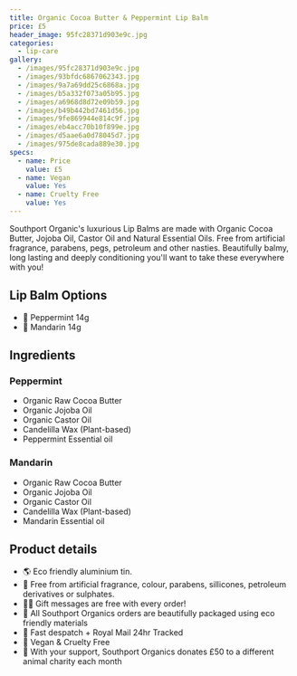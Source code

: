 ```yaml
---
title: Organic Cocoa Butter & Peppermint Lip Balm
price: £5
header_image: 95fc28371d903e9c.jpg
categories:
  - lip-care
gallery:
  - /images/95fc28371d903e9c.jpg
  - /images/93bfdc6867062343.jpg
  - /images/9a7a69dd25c6868a.jpg
  - /images/b5a332f073a05b95.jpg
  - /images/a6968d8d72e09b59.jpg
  - /images/b49b442bd7461d56.jpg
  - /images/9fe869944e814c9f.jpg
  - /images/eb4acc70b10f899e.jpg
  - /images/d5aae6a0d78045d7.jpg
  - /images/975de8cada889e30.jpg
specs:
  - name: Price
    value: £5
  - name: Vegan
    value: Yes
  - name: Cruelty Free
    value: Yes
---
```


Southport Organic's luxurious Lip Balms are made with Organic Cocoa Butter, Jojoba Oil, Castor Oil and Natural Essential Oils. Free from artificial fragrance, parabens, pegs, petroleum and other nasties. Beautifully balmy, long lasting and deeply conditioning you'll want to take these everywhere with you!

## Lip Balm Options

- 🌱 Peppermint 14g
- 🍊 Mandarin 14g

## Ingredients

### Peppermint

- Organic Raw Cocoa Butter
- Organic Jojoba Oil
- Organic Castor Oil
- Candelilla Wax (Plant-based)
- Peppermint Essential oil

### Mandarin

- Organic Raw Cocoa Butter
- Organic Jojoba Oil
- Organic Castor Oil
- Candelilla Wax (Plant-based)
- Mandarin Essential oil

## Product details

- 🌎 Eco friendly aluminium tin.
- 🍊 Free from artificial fragrance, colour, parabens, sillicones, petroleum derivatives or sulphates.
- ✍🏼 Gift messages are free with every order!
- 🌿 All Southport Organics orders are beautifully packaged using eco friendly materials
- 📮 Fast despatch + Royal Mail 24hr Tracked
- 🐰 Vegan & Cruelty Free
- 🐾 With your support, Southport Organics donates £50 to a different animal charity each month
